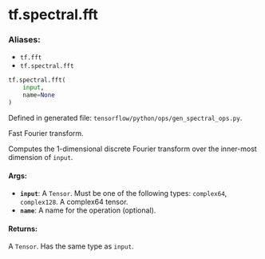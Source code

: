<div itemscope itemtype="http://developers.google.com/ReferenceObject">
<meta itemprop="name" content="tf.spectral.fft" />
<meta itemprop="path" content="Stable" />
</div>

# tf.spectral.fft

### Aliases:

* `tf.fft`
* `tf.spectral.fft`

``` python
tf.spectral.fft(
    input,
    name=None
)
```



Defined in generated file: `tensorflow/python/ops/gen_spectral_ops.py`.

Fast Fourier transform.

Computes the 1-dimensional discrete Fourier transform over the inner-most
dimension of `input`.

#### Args:

* <b>`input`</b>: A `Tensor`. Must be one of the following types: `complex64`, `complex128`.
    A complex64 tensor.
* <b>`name`</b>: A name for the operation (optional).


#### Returns:

A `Tensor`. Has the same type as `input`.
